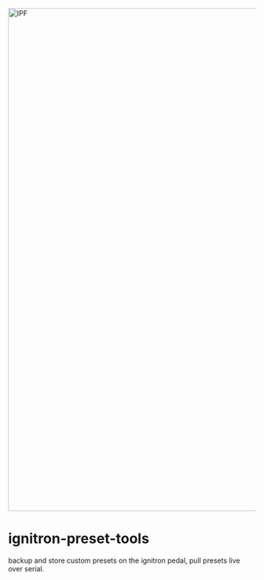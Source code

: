
<img width="1024" height="1024" alt="IPF" src="https://github.com/user-attachments/assets/c6bd31e3-f3af-44b6-a7b4-3e8ac541a622" />



# ignitron-preset-tools
backup and store custom presets on the ignitron pedal, pull presets live over serial.
